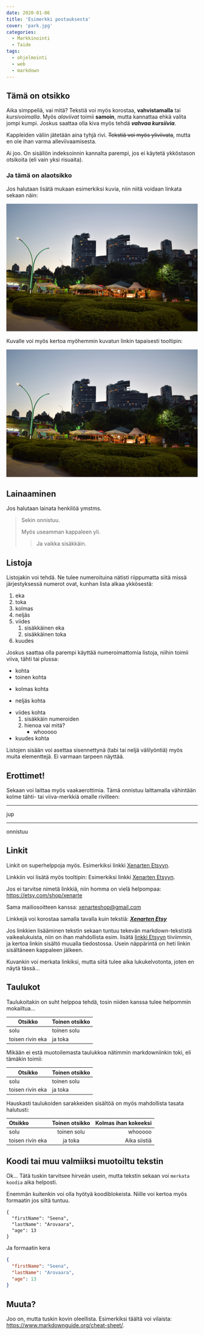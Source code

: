 ```yaml
---
date: 2020-01-06
title: 'Esimerkki postauksesta'
cover: 'park.jpg'
categories:
  - Markkinointi
  - Taide
tags:
  - ohjelmointi
  - web
  - markdown
---
```


## Tämä on otsikko

Aika simppeliä, vai mitä? Tekstiä voi myös korostaa, **vahvistamalla** tai _kursivoimalla_. Myös _alaviivat_ toimii **samoin**, mutta kannattaa ehkä valita jompi kumpi. Joskus saattaa olla kiva myös tehdä **_vahvaa kursiivia_**.

Kappleiden väliin jätetään aina tyhjä rivi. ~~Tekstiä voi myös yliviivata~~, mutta en ole ihan varma alleviivaamisesta.

Ai joo. On sisällön indeksoinnin kannalta parempi, jos ei käytetä ykköstason otsikoita (eli vain yksi risuaita).

### Ja tämä on alaotsikko

Jos halutaan lisätä mukaan esimerkiksi kuvia, niin niitä voidaan linkata sekaan näin:

![Kuvan kuvaus](./images/park.jpg)

Kuvalle voi myös kertoa myöhemmin kuvatun linkin tapaisesti tooltipin:

![Kuvan kuvaus](./images/park.jpg 'Kuvan tooltip')

## Lainaaminen

Jos halutaan lainata henkilöä ymstms.

> Sekin onnistuu.
>
> Myös useamman kappaleen yli.
>
> > Ja vaikka sisäkkäin.

## Listoja

Listojakin voi tehdä. Ne tulee numeroituina nätisti riippumatta siitä missä järjestyksessä numerot ovat, kunhan lista alkaa ykkösestä:

1. eka
1. toka
1. kolmas
1. neljäs
1. viides
   1. sisäkkäinen eka
   2. sisäkkäinen toka
1. kuudes

Joskus saattaa olla parempi käyttää numeroimattomia listoja, niihin toimii viiva, tähti tai plussa:

- kohta
- toinen kohta

* kolmas kohta

- neljäs kohta

* viides kohta
  1. sisäkkäin numeroiden
  1. hienoa vai mitä?
     - whooooo
* kuudes kohta

Listojen sisään voi asettaa sisennettynä (tabi tai neljä välilyöntiä) myös muita elementtejä. Ei varmaan tarpeen näyttää.

## Erottimet!

Sekaan voi laittaa myös vaakaerottimia. Tämä onnistuu laittamalla vähintään kolme tähti- tai viiva-merkkiä omalle rivilleen:

---

jup

---

onnistuu

## Linkit

Linkit on superhelppoja myös. Esimerkiksi linkki [Xenarten Etsyyn](https://etsy.com/shop/xenarte).

Linkkiin voi lisätä myös tooltipin: Esimerkiksi linkki [Xenarten Etsyyn](https://etsy.com/shop/xenarte 'maailman upein verkkokauppa').

Jos ei tarvitse nimetä linkkiä, niin homma on vielä helpompaa: <https://etsy.com/shop/xenarte>

Sama mailiosoitteen kanssa: <xenarteshop@gmail.com>

Linkkejä voi korostaa samalla tavalla kuin tekstiä: **_[Xenarten Etsy](https://etsy.com/shop/xenarte)_**

Jos linkkien lisääminen tekstin sekaan tuntuu tekevän markdown-tekstistä vaikealukuista, niin on ihan mahdollista esim. lisätä [linkki Etsyyn][1] tiiviimmin, ja kertoa linkin sisältö muualla tiedostossa. Usein näppärintä on heti linkin sisältäneen kappaleen jälkeen.

[1]: https://etsy.com/shop/xenarte 'maailman upein verkkokauppa'

Kuvankin voi merkata linkiksi, mutta siitä tulee aika lukukelvotonta, joten en näytä tässä...

## Taulukot

Taulukoitakin on suht helppoa tehdä, tosin niiden kanssa tulee helpommin mokailtua...

| Otsikko          | Toinen otsikko |
| ---------------- | -------------- |
| solu             | toinen solu    |
| toisen rivin eka | ja toka        |

Mikään ei estä muotoilemasta taulukkoa nätimmin markdowniinkin toki, eli tämäkin toimii:

| Otsikko          | Toinen otsikko |
| ---------------- | -------------- |
| solu             | toinen solu    |
| toisen rivin eka | ja toka        |

Hauskasti taulukoiden sarakkeiden sisältöä on myös mahdollista tasata halutusti:

| Otsikko          | Toinen otsikko | Kolmas ihan kokeeksi |
| :--------------- | :------------: | -------------------: |
| solu             |  toinen solu   |              whooooo |
| toisen rivin eka |    ja toka     |         Aika siistiä |

## Koodi tai muu valmiiksi muotoiltu tekstin

Ok... Tätä tuskin tarvitsee hirveän usein, mutta tekstin sekaan voi `merkata koodia` aika helposti.

Enemmän kuitenkin voi olla hyötyä koodiblokeista. Niille voi kertoa myös formaatin jos siltä tuntuu.

```
{
  "firstName": "Seena",
  "lastName": "Arovaara",
  "age": 13
}
```

Ja formaatin kera

```json
{
  "firstName": "Seena",
  "lastName": "Arovaara",
  "age": 13
}
```

## Muuta?

Joo on, mutta tuskin kovin oleellista. Esimerkiksi täältä voi vilaista: <https://www.markdownguide.org/cheat-sheet/>.
